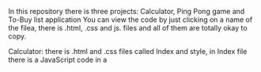 In this repository there is three projects:
Calculator, Ping Pong game and To-Buy list application
You can view the code by just clicking on a name of the filea, there is .html, .css and js. files and all of them are totally okay to copy.

Calculator: 
there is .html and .css files called Index and style, in Index file there is a JavaScript code in a <script> section, the html code is just a bunch of blocks for the buttons for the numbers
and operations  that you can do with a calculator, all math operations are made in JavaScript section, in style.css file, there is a stlye of a page, who the page looks like

Ping Pong: html and css code are placed in Indexx.html file, css code is in <style> sections
and now the JavaScript is placed in script.js file, there is a lot of code, so i left comments so you will be able to understand which of code doing what.

List Application:
And on this file there is two pictures, that you will need in order to have a proper style and functionality of page. One js file, index.html file with easy html code, and stylo code with s css code 
you will need all of this files, in order to have proper app.

all the files are organizated, written and places in a rigth order so dont change anything please, and when you download files do nit delete anything!
Enjoy!











:)
